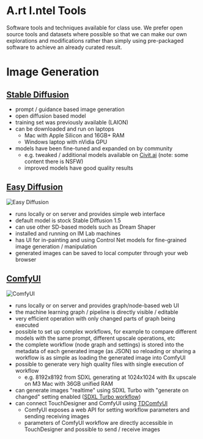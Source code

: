 # A.rt I.ntel Tools

Software tools and techniques available for class use. We prefer
open source tools and datasets where possible so that we can
make our own explorations and modifications rather than simply
using pre-packaged software to achieve an already curated result.


# Image Generation

## [Stable Diffusion](https://stability.ai/)
- prompt / guidance based image generation
- open diffusion based model
- training set was previously available (LAION)
- can be downloaded and run on laptops
  - Mac with Apple Silicon and 16GB+ RAM
  - Windows laptop with nVidia GPU
- models have been fine-tuned and expanded on by community
  - e.g. tweaked / additional models available on [Civit.ai](https://civitai.com/) (note: some content there is NSFW)
  - improved models have good quality results

## [Easy Diffusion](https://easydiffusion.github.io/)
![Easy Diffusion](https://easydiffusion.github.io/assets/img/splash.webp)
- runs locally or on server and provides simple web interface
- default model is stock Stable Diffusion 1.5
- can use other SD-based models such as Dream Shaper
- installed and running on IM Lab machines
- has UI for in-painting and using Control Net models for fine-grained image generation / manipulation
- generated images can be saved to local computer through your web browser

## [ComfyUI](https://github.com/comfyanonymous/ComfyUI)
![ComfyUI](https://github.com/comfyanonymous/ComfyUI/raw/master/comfyui_screenshot.png)
- runs locally or on server and provides graph/node-based web UI
- the machine learning graph / pipeline is directly visible / editable
- very efficient operation with only changed parts of graph being executed
- possible to set up complex workflows, for example to compare different models with the same prompt, different upscale operations, etc
- the complete workflow (node graph and settings) is stored into the metadata of each generated image (as JSON) so reloading or sharing a workflow is as simple
as loading the generated image into ComfyUI
- possible to generate very high quality files with single execution of workflow
    - e.g. 8192x8192 from SDXL generating at 1024x1024 with 8x upscale on M3 Mac with 36GB unified RAM
- can generate images "realtime" using SDXL Turbo with "generate on changed" setting enabled ([SDXL Turbo workflow](https://comfyanonymous.github.io/ComfyUI_examples/sdturbo/))
- can connect TouchDesigner and ComfyUI using [TDComfyUI](https://github.com/olegchomp/TDComfyUI)
  - ComfyUI exposes a web API for setting workflow parameters and sending receiving images
  - parameters of ComfyUI workflow are directly accessible in TouchDesigner and possible to send / receive images

